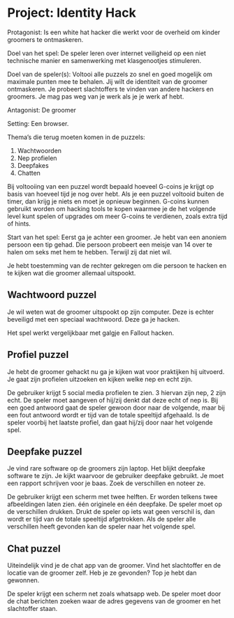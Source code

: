 # Project: Identity Hack

Protagonist: Is een white hat hacker die werkt voor de overheid om kinder groomers te ontmaskeren.

Doel van het spel: De speler leren over internet veiligheid op een niet technische manier en samenwerking met klasgenootjes stimuleren.

Doel van de speler(s): Voltooi alle puzzels zo snel en goed mogelijk om maximale punten mee te behalen. Jij wilt de identiteit van de groomer ontmaskeren. Je probeert slachtoffers te vinden van andere hackers en groomers. Je mag pas weg van je werk als je je werk af hebt.

Antagonist: De groomer

Setting: Een browser.

Thema’s die terug moeten komen in de puzzels:
1.	Wachtwoorden
2.	Nep profielen
3.	Deepfakes
4.	Chatten

Bij voltooiing van een puzzel wordt bepaald hoeveel G-coins je krijgt op basis van hoeveel tijd je nog over hebt. Als je een puzzel voltooid buiten de timer, dan krijg je niets en moet je opnieuw beginnen.
G-coins kunnen gebruikt worden om hacking tools te kopen waarmee je de het volgende level kunt spelen of upgrades om meer G-coins te verdienen, zoals extra tijd of hints.

Start van het spel: Eerst ga je achter een groomer. Je hebt van een anoniem persoon een tip gehad. Die persoon probeert een meisje van 14 over te halen om seks met hem te hebben. Terwijl zij dat niet wil.

Je hebt toestemming van de rechter gekregen om die persoon te hacken en te kijken wat die groomer allemaal uitspookt.
 
## Wachtwoord puzzel
Je wil weten wat de groomer uitspookt op zijn computer. Deze is
echter beveiligd met een speciaal wachtwoord. Deze ga je hacken.

Het spel werkt vergelijkbaar met galgje en Fallout hacken.

## Profiel puzzel
Je hebt de groomer gehackt nu ga je kijken wat voor praktijken hij uitvoerd. Je gaat zijn profielen uitzoeken en kijken welke nep en echt zijn.

De gebruiker krijgt 5 social media profielen te zien. 3 hiervan zijn nep, 2 zijn
echt. De speler moet aangeven of hij/zij denkt dat deze echt of nep is. Bij een
goed antwoord gaat de speler gewoon door naar de volgende, maar bij een
fout antwoord wordt er tijd van de totale speeltijd afgehaald. Is de speler
voorbij het laatste profiel, dan gaat hij/zij door naar het volgende spel.

## Deepfake puzzel
Je vind rare software op de groomers zijn laptop. Het blijkt deepfake software te zijn. Je kijkt waarvoor de gebruiker deepfake gebruikt. Je moet een rapport schrijven voor je baas. Zoek de verschillen en noteer ze.

De gebruiker krijgt een scherm met twee helften. Er worden telkens twee
afbeeldingen laten zien. één originele en één deepfake. De speler moet op de
verschillen drukken. Drukt de speler op iets wat geen verschil is, dan wordt er
tijd van de totale speeltijd afgetrokken. Als de speler alle verschillen heeft
gevonden kan de speler naar het volgende spel.

## Chat puzzel
Uiteindelijk vind je de chat app van de groomer. Vind het slachtoffer en de locatie van de groomer zelf. Heb je ze gevonden? Top je hebt dan gewonnen.

De speler krijgt een scherm net zoals whatsapp web. De speler moet door de
chat berichten zoeken waar de adres gegevens van de groomer en het
slachtoffer staan.